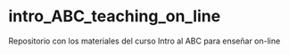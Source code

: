 # intro_ABC_teaching_on_line
Repositorio con los materiales del curso Intro al ABC para enseñar on-line
